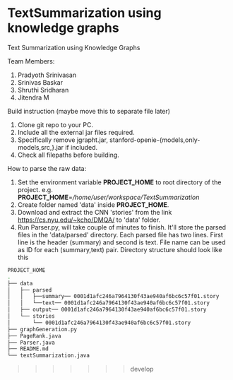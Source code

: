 # TextSummarization using knowledge graphs
Text Summarization using Knowledge Graphs

Team Members:
1) Pradyoth Srinivasan
2) Srinivas Baskar
3) Shruthi Sridharan
4) Jitendra M

Build instruction (maybe move this to separate file later)
1. Clone git repo to your PC.
2. Include all the external jar files required.
3. Specifically remove jgrapht.jar, stanford-openie-{models,only-models,src,}.jar if included.
3. Check all filepaths before building.

How to parse the raw data:
1. Set the environment variable __PROJECT_HOME__ to root directory of the project.
e.g. __PROJECT_HOME__=_/home/user/workspace/TextSummarization_
2. Create folder named 'data' inside __PROJECT_HOME__.
3. Download and extract the CNN 'stories' from the link https://cs.nyu.edu/~kcho/DMQA/
to 'data' folder.
4. Run Parser.py, will take couple of minutes to finish. It'll store the parsed files in
the 'data/parsed' directory. Each parsed file has two lines. First line is the
header (summary) and second is text. File name can be used as ID for each (summary,text) pair.
Directory structure should look like this

```bash
PROJECT_HOME
.
├── data
│   ├── parsed
│   │   ├──summary── 0001d1afc246a7964130f43ae940af6bc6c57f01.story
│   │	└──text── 0001d1afc246a7964130f43ae940af6bc6c57f01.story
│	├── output── 0001d1afc246a7964130f43ae940af6bc6c57f01.story
│	└── stories
│       └── 0001d1afc246a7964130f43ae940af6bc6c57f01.story
├── graphGeneration.py
├── PageRank.java
├── Parser.java
├── README.md
└── textSummarization.java
```
>>>>>>> develop
